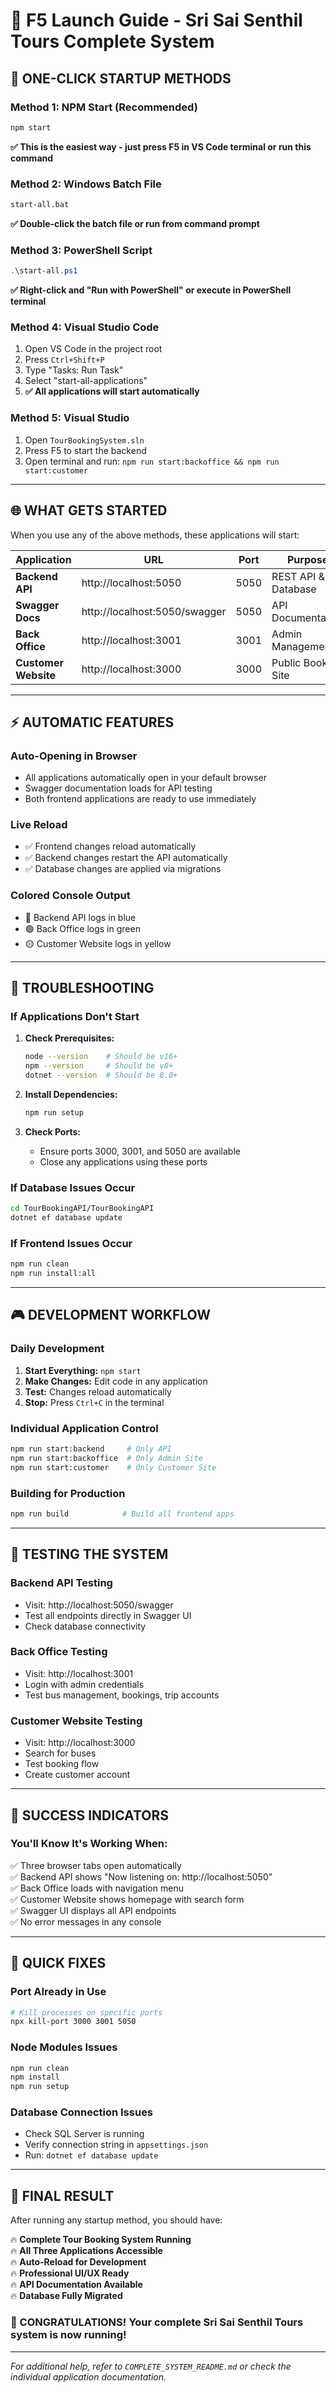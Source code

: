 # 🚀 F5 Launch Guide - Sri Sai Senthil Tours Complete System

## 🎯 **ONE-CLICK STARTUP METHODS**

### **Method 1: NPM Start (Recommended)**
```bash
npm start
```
**✅ This is the easiest way - just press F5 in VS Code terminal or run this command**

### **Method 2: Windows Batch File**
```bash
start-all.bat
```
**✅ Double-click the batch file or run from command prompt**

### **Method 3: PowerShell Script**
```powershell
.\start-all.ps1
```
**✅ Right-click and "Run with PowerShell" or execute in PowerShell terminal**

### **Method 4: Visual Studio Code**
1. Open VS Code in the project root
2. Press `Ctrl+Shift+P`
3. Type "Tasks: Run Task"
4. Select "start-all-applications"
5. **✅ All applications will start automatically**

### **Method 5: Visual Studio**
1. Open `TourBookingSystem.sln`
2. Press F5 to start the backend
3. Open terminal and run: `npm run start:backoffice && npm run start:customer`

---

## 🌐 **WHAT GETS STARTED**

When you use any of the above methods, these applications will start:

| Application | URL | Port | Purpose |
|-------------|-----|------|---------|
| **Backend API** | http://localhost:5050 | 5050 | REST API & Database |
| **Swagger Docs** | http://localhost:5050/swagger | 5050 | API Documentation |
| **Back Office** | http://localhost:3001 | 3001 | Admin Management |
| **Customer Website** | http://localhost:3000 | 3000 | Public Booking Site |

---

## ⚡ **AUTOMATIC FEATURES**

### **Auto-Opening in Browser**
- All applications automatically open in your default browser
- Swagger documentation loads for API testing
- Both frontend applications are ready to use immediately

### **Live Reload**
- ✅ Frontend changes reload automatically
- ✅ Backend changes restart the API automatically
- ✅ Database changes are applied via migrations

### **Colored Console Output**
- 🔵 Backend API logs in blue
- 🟢 Back Office logs in green  
- 🟡 Customer Website logs in yellow

---

## 🔧 **TROUBLESHOOTING**

### **If Applications Don't Start**
1. **Check Prerequisites:**
   ```bash
   node --version    # Should be v16+
   npm --version     # Should be v8+
   dotnet --version  # Should be 8.0+
   ```

2. **Install Dependencies:**
   ```bash
   npm run setup
   ```

3. **Check Ports:**
   - Ensure ports 3000, 3001, and 5050 are available
   - Close any applications using these ports

### **If Database Issues Occur**
```bash
cd TourBookingAPI/TourBookingAPI
dotnet ef database update
```

### **If Frontend Issues Occur**
```bash
npm run clean
npm run install:all
```

---

## 🎮 **DEVELOPMENT WORKFLOW**

### **Daily Development**
1. **Start Everything:** `npm start`
2. **Make Changes:** Edit code in any application
3. **Test:** Changes reload automatically
4. **Stop:** Press `Ctrl+C` in the terminal

### **Individual Application Control**
```bash
npm run start:backend     # Only API
npm run start:backoffice  # Only Admin Site
npm run start:customer    # Only Customer Site
```

### **Building for Production**
```bash
npm run build            # Build all frontend apps
```

---

## 📱 **TESTING THE SYSTEM**

### **Backend API Testing**
- Visit: http://localhost:5050/swagger
- Test all endpoints directly in Swagger UI
- Check database connectivity

### **Back Office Testing**
- Visit: http://localhost:3001
- Login with admin credentials
- Test bus management, bookings, trip accounts

### **Customer Website Testing**
- Visit: http://localhost:3000
- Search for buses
- Test booking flow
- Create customer account

---

## 🎉 **SUCCESS INDICATORS**

### **You'll Know It's Working When:**
✅ Three browser tabs open automatically  
✅ Backend API shows "Now listening on: http://localhost:5050"  
✅ Back Office loads with navigation menu  
✅ Customer Website shows homepage with search form  
✅ Swagger UI displays all API endpoints  
✅ No error messages in any console  

---

## 🚨 **QUICK FIXES**

### **Port Already in Use**
```bash
# Kill processes on specific ports
npx kill-port 3000 3001 5050
```

### **Node Modules Issues**
```bash
npm run clean
npm install
npm run setup
```

### **Database Connection Issues**
- Check SQL Server is running
- Verify connection string in `appsettings.json`
- Run: `dotnet ef database update`

---

## 🎯 **FINAL RESULT**

After running any startup method, you should have:

🔥 **Complete Tour Booking System Running**  
🔥 **All Three Applications Accessible**  
🔥 **Auto-Reload for Development**  
🔥 **Professional UI/UX Ready**  
🔥 **API Documentation Available**  
🔥 **Database Fully Migrated**  

### **🎊 CONGRATULATIONS! Your complete Sri Sai Senthil Tours system is now running!**

---

*For additional help, refer to `COMPLETE_SYSTEM_README.md` or check the individual application documentation.*
